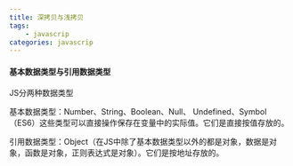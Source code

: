 ```yaml
---
title: 深拷贝与浅拷贝
tags:
    - javascrip
categories: javascrip
---
```

#### 基本数据类型与引用数据类型

JS分两种数据类型

基本数据类型：Number、String、Boolean、Null、 Undefined、Symbol（ES6）这些类型可以直接操作保存在变量中的实际值。它们是直接按值存放的。

引用数据类型：Object（在JS中除了基本数据类型以外的都是对象，数据是对象，函数是对象，正则表达式是对象）。它们是按地址存放的。 